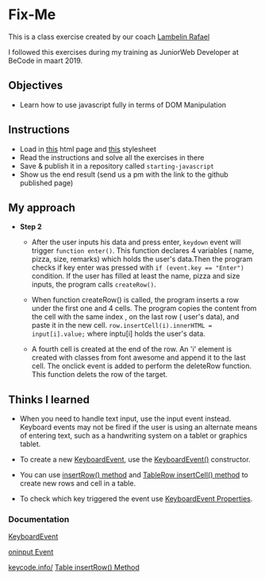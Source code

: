 # Fix-Me

This is a class exercise created by our coach [Lambelin Rafael](https://github.com/rafaello104)

I followed this exercises during my training as JuniorWeb Developer at BeCode in maart 2019.
## Objectives

- Learn how to use javascript fully in terms of DOM Manipulation


## Instructions

- Load in [this](https://github.com/becodeorg/GNT-Yu-1.10/blob/master/2.The-Hills/1.Javascript-Intro/1.DOM-Manipulation/files/index.html) html page and [this](https://github.com/becodeorg/GNT-Yu-1.10/blob/master/2.The-Hills/1.Javascript-Intro/1.DOM-Manipulation/files/stylesheet.css) stylesheet
- Read the instructions and solve all the exercises in there
- Save & publish it in a repository called `starting-javascript`
- Show us the end result (send us a pm with the link to the github published page)

## My approach

- **Step 2**
    + After the user inputs his data and press enter,  `keydown`  event will trigger `function enter()`.
    This function declares 4 variables ( name, pizza, size, remarks) which holds the user's data.Then the program checks if key enter was pressed with `if (event.key == "Enter") ` condition. If the user has filled at least the name, pizza and size inputs,  the program calls `createRow()`. 


    + When function createRow() is called, the program inserts a row under the first one and 4 cells. The program copies the content from the cell with the same index , on the last row ( user's data), and paste it in the new cell.  `row.insertCell(i).innerHTML = input[i].value;` where inptu[i] holds the user's data.
    + A fourth cell is created at the end of the row. An 'i' element is created with classes from font awesome and append it to the last cell. The onclick event is added to perform the deleteRow function. This function delets the row of the target.

## Thinks I learned

  - When you need to handle text input, use the input event instead. Keyboard events may not be fired if the user is using an alternate means of entering text, such as a handwriting system on a tablet or graphics tablet.

   - To create a new [KeyboardEvent](https://developer.mozilla.org/en-US/docs/Web/API/KeyboardEvent), use the [KeyboardEvent()](https://developer.mozilla.org/en-US/docs/Web/API/KeyboardEvent/KeyboardEvent) constructor.

   - You can use [insertRow() method](https://www.w3schools.com/jsref/met_table_insertrow.asp) and [TableRow insertCell() method](https://www.w3schools.com/jsref/met_tablerow_insertcell.asp) to create new rows and cell in a table.

   - To check which key triggered the event use [KeyboardEvent Properties](https://www.w3schools.com/jsref/obj_keyboardevent.asp).

 ### Documentation

 [KeyboardEvent](https://developer.mozilla.org/en-US/docs/Web/API/KeyboardEvent)

 [oninput Event](https://www.w3schools.com/jsref/event_oninput.asp)

 [keycode.info/](https://keycode.info/)
 [Table insertRow() Method](https://www.w3schools.com/jsref/met_table_insertrow.asp)
